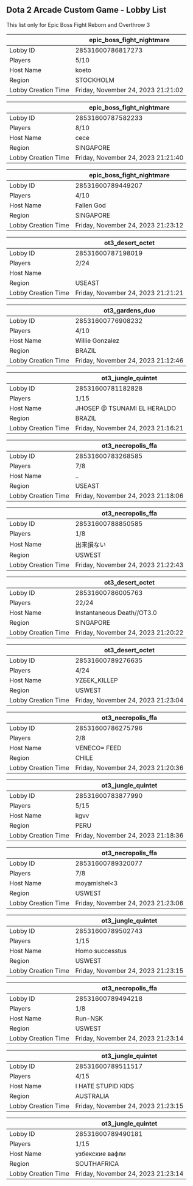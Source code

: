 ## Dota 2 Arcade Custom Game - Lobby List

This list only for Epic Boss Fight Reborn and Overthrow 3

|  | epic_boss_fight_nightmare |
| ------ | ------ |
| Lobby ID | 28531600786817273 |
| Players | 5/10 |
| Host Name | koeto |
| Region | STOCKHOLM |
| Lobby Creation Time | Friday, November 24, 2023 21:21:02 |


|  | epic_boss_fight_nightmare |
| ------ | ------ |
| Lobby ID | 28531600787582233 |
| Players | 8/10 |
| Host Name | cece |
| Region | SINGAPORE |
| Lobby Creation Time | Friday, November 24, 2023 21:21:40 |


|  | epic_boss_fight_nightmare |
| ------ | ------ |
| Lobby ID | 28531600789449207 |
| Players | 4/10 |
| Host Name | Fallen God |
| Region | SINGAPORE |
| Lobby Creation Time | Friday, November 24, 2023 21:23:12 |


|  | ot3_desert_octet |
| ------ | ------ |
| Lobby ID | 28531600787198019 |
| Players | 2/24 |
| Host Name | <noname> |
| Region | USEAST |
| Lobby Creation Time | Friday, November 24, 2023 21:21:21 |


|  | ot3_gardens_duo |
| ------ | ------ |
| Lobby ID | 28531600776908232 |
| Players | 4/10 |
| Host Name | Willie Gonzalez |
| Region | BRAZIL |
| Lobby Creation Time | Friday, November 24, 2023 21:12:46 |


|  | ot3_jungle_quintet |
| ------ | ------ |
| Lobby ID | 28531600781182828 |
| Players | 1/15 |
| Host Name | JHOSEP @ TSUNAMI EL HERALDO |
| Region | BRAZIL |
| Lobby Creation Time | Friday, November 24, 2023 21:16:21 |


|  | ot3_necropolis_ffa |
| ------ | ------ |
| Lobby ID | 28531600783268585 |
| Players | 7/8 |
| Host Name | .. |
| Region | USEAST |
| Lobby Creation Time | Friday, November 24, 2023 21:18:06 |


|  | ot3_necropolis_ffa |
| ------ | ------ |
| Lobby ID | 28531600788850585 |
| Players | 1/8 |
| Host Name | 出来損ない |
| Region | USWEST |
| Lobby Creation Time | Friday, November 24, 2023 21:22:43 |


|  | ot3_desert_octet |
| ------ | ------ |
| Lobby ID | 28531600786005763 |
| Players | 22/24 |
| Host Name | Instantaneous Death//OT3.0 |
| Region | SINGAPORE |
| Lobby Creation Time | Friday, November 24, 2023 21:20:22 |


|  | ot3_desert_octet |
| ------ | ------ |
| Lobby ID | 28531600789276635 |
| Players | 4/24 |
| Host Name | УZБЕK_KILLЕР |
| Region | USWEST |
| Lobby Creation Time | Friday, November 24, 2023 21:23:04 |


|  | ot3_necropolis_ffa |
| ------ | ------ |
| Lobby ID | 28531600786275796 |
| Players | 2/8 |
| Host Name | VENECO= FEED |
| Region | CHILE |
| Lobby Creation Time | Friday, November 24, 2023 21:20:36 |


|  | ot3_jungle_quintet |
| ------ | ------ |
| Lobby ID | 28531600783877990 |
| Players | 5/15 |
| Host Name | kgvv |
| Region | PERU |
| Lobby Creation Time | Friday, November 24, 2023 21:18:36 |


|  | ot3_necropolis_ffa |
| ------ | ------ |
| Lobby ID | 28531600789320077 |
| Players | 7/8 |
| Host Name | moyamishel<3 |
| Region | USWEST |
| Lobby Creation Time | Friday, November 24, 2023 21:23:06 |


|  | ot3_jungle_quintet |
| ------ | ------ |
| Lobby ID | 28531600789502743 |
| Players | 1/15 |
| Host Name | Homo successtus |
| Region | USWEST |
| Lobby Creation Time | Friday, November 24, 2023 21:23:15 |


|  | ot3_necropolis_ffa |
| ------ | ------ |
| Lobby ID | 28531600789494218 |
| Players | 1/8 |
| Host Name | Run-NSK |
| Region | USWEST |
| Lobby Creation Time | Friday, November 24, 2023 21:23:14 |


|  | ot3_jungle_quintet |
| ------ | ------ |
| Lobby ID | 28531600789511517 |
| Players | 4/15 |
| Host Name | I HATE STUPID KIDS |
| Region | AUSTRALIA |
| Lobby Creation Time | Friday, November 24, 2023 21:23:15 |


|  | ot3_jungle_quintet |
| ------ | ------ |
| Lobby ID | 28531600789490181 |
| Players | 1/15 |
| Host Name | узбекские вафли |
| Region | SOUTHAFRICA |
| Lobby Creation Time | Friday, November 24, 2023 21:23:14 |


